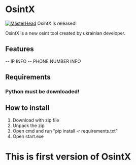 # OsintX
[![MasterHead](https://lh3.googleusercontent.com/pw/AIL4fc--x0nIUEt4DBMz9wx04kSXeJ51Mcm-u-CcwmDkpLkrI0s9GGPCI0brxg13TNAszPs2NPpsCAE5BUDelFxEg1_E3vHNpbxHzGx5hwa21EdPfL3VcHIqi-c8GqBgSRujhzOzrZwiW3P5DoKriGQIXI21rh1fM7Rnr5tn4CZNK9jGP7rDWb7qCnaV_j4dibnSdzFzknXazGEe91jrZiYRRaxJQi9vErx6cQE30DIqJmebzbZ0MXcY_Nd91UZwVg5wOTOpcMdxtMEzznUfZ5YO8Ky_8aLx9_fyP8A3_IGIgDfE2tmMWsTRBXNNyzMjcaptlvmLcztYjIMn15r65EYY5olsxKeF1p6C0QDBuDEZ5r1bCnY7zIyKTmgxTGCw4leAXlbKP2NgY73X4NNMUhv4Tork0BJ4rTT8xq5VrZDFnLgD8m6jYNqLrEbEYceArJZd1n_3K2g89lcr3Y8aQKk83jNG1R8Q0jhy9nkU7tpoPB1SCJqraf0H2K1CMOHiCcqD9tc0GzRkSOtyqFQmkBM8cP4uvqsd0MrtLTuwADf5jVnXWreeNYH_7j73r4F8zTndWC_YJ1-2pCV7hibPDfDnaNXiLtoHIE_fo9MqNOQ2RhSImZ2PtXlITrlvwjk1eRM7dbcXKvTMdPqwK5kd-0IhrLBrKzPmrDqyAhRz3nsqbMKW9z8c25j1JA9MHVrk4SGeuV48XRbixH9ZTAa8EtgDR-5fj58jJUzrPvAR8w5i7YPRRUs8qRmJ98qh6iPkY2T_zIq3ZfjQES50rQkBqJgxNiBb2azD-RQQfsra_NSh2LXIEyJwiLmrggU4eU5bVaOXUlj8gUC42P179D8hyEjey4N6fHbhcYmTF4vYbmXmvKGFYwirG2ibNvoKYUgzMwn4Pel1VVT3vgQNRxmofEzD8ad_CQ=w1600-h633-s-no?authuser=0)](https://github.com/IArepetsky)
OsintX is released!

OsintX is a new osint tool created by ukrainian developer.

## Features

-- IP INFO
-- PHONE NUMBER INFO

## Requirements

### Python must be downloaded!

## How to install

1. Download with zip file
2. Unpack the zip
3. Open cmd and run "pip install -r requirements.txt"
4. Open start.exe

# This is first version of OsintX
